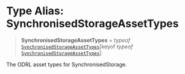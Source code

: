 # Type Alias: SynchronisedStorageAssetTypes

> **SynchronisedStorageAssetTypes** = *typeof* [`SynchronisedStorageAssetTypes`](../variables/SynchronisedStorageAssetTypes.md)\[keyof *typeof* [`SynchronisedStorageAssetTypes`](../variables/SynchronisedStorageAssetTypes.md)\]

The ODRL asset types for SynchronisedStorage.
